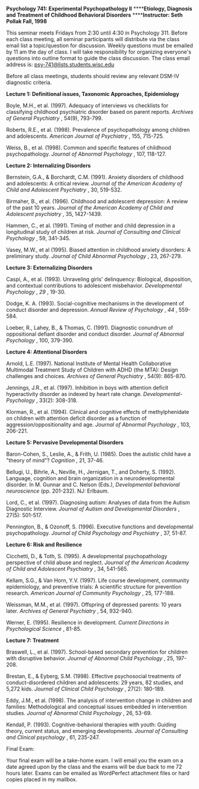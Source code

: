 **Psychology 741: Experimental Psychopathology II** ******Etiology, Diagnosis
and Treatment of Childhood Behavioral Disorders** ******Instructor: Seth
Pollak Fall, 1998**  

This seminar meets Fridays from 2:30 until 4:30 in Psychology 311. Before each
class meeting, all seminar participants will distribute via the class email
list a topic/question for discussion. Weekly questions must be emailed by 11
am the day of class. I will take responsibility for organizing everyone's
questions into outline format to guide the class discussion. The class email
address is: psy-741@lists.students.wisc.edu  


Before all class meetings, students should review any relevant DSM-IV
diagnostic criteria.  


**Lecture 1: Definitional issues, Taxonomic Approaches, Epidemiology**  


Boyle, M.H., et al. (1997). Adequacy of interviews vs checklists for
classifying childhood psychiatric disorder based on parent reports. _Archives
of General Psychiatry_ , 54(9), 793-799.  


Roberts, R.E., et al. (1998). Prevalence of psychopathology among children and
adolescents. _American Journal of Psychiatry_ , 155, 715-725.

Weiss, B., et al. (1998). Common and specific features of childhood
psychopathology. _Journal of Abnormal Psychology_ , 107, 118-127.  


**Lecture 2: Internalizing Disorders**  


Bernstein, G.A., & Borchardt, C.M. (1991). Anxiety disorders of childhood and
adolescents: A critical review. _Journal of the American Academy of Child and
Adolescent Psychiatry_ , 30, 519-532.  


Birmaher, B., et al. (1996). Childhood and adolescent depression: A review of
the past 10 years. _Journal of the American Academy of Child and Adolescent
psychiatry_ , 35, 1427-1439.  


Hammen, C., et al. (1991). Timing of mother and child depression in a
longitudinal study of children at risk. _Journal of Consulting and Clinical
Psychology_ , 59, 341-345.  


Vasey, M.W., et al (1995). Biased attention in childhood anxiety disorders: A
preliminary study. _Journal of Child Abnormal Psychology_ , 23, 267-279.  


**Lecture 3: Externalizing Disorders**  


Caspi, A., et al. (1993). Unraveling girls' delinquency: Biological,
disposition, and contextual contributions to adolescent misbehavior.
_Developmental Psychology_ , _29_ , 19-30.  


Dodge, K. A. (1993). Social-cognitive mechanisms in the development of conduct
disorder and depression. _Annual Review of Psychology_ , _44_ , 559-584.  


Loeber, R., Lahey, B., & Thomas, C. (1991). Diagnostic conundrum of
oppositional defiant disorder and conduct disorder. _Journal of Abnormal
Psychology_ , 100, 379-390.

**Lecture 4: Attentional Disorders**

Arnold, L.E. (1997). National Institute of Mental Health Collaborative
Multimodal Treatment Study of Children with ADHD (the MTA): Design challenges
and choices. _Archives of General Psychiatry_ , 54(9): 865-870.  


Jennings, J.R., et al. (1997). Inhibition in boys with attention deficit
hyperactivity disorder as indexed by heart rate change. _Developmental-
Psychology_ , 33(2): 308-318.

Klorman, R., et al. (1994). Clinical and cognitive effects of methylphenidate
on children with attention deficit disorder as a function of
aggression/oppositionality and age. _Journal of Abnormal Psychology_ , 103,
206-221.  


**Lecture 5: Pervasive Developmental Disorders**

Baron-Cohen, S., Leslie, A., & Frith, U. (1985). Does the autistic child have
a "theory of mind"? _Cognition_ , 21, 37-46.  


Bellugi, U., Bihrle, A., Neville, H., Jernigan, T., and Doherty, S. (1992).
Language, cognition and brain organization in a neurodevelopmental disorder.
In M. Gunnar and C. Nelson (Eds.), _Developmental behavioral neuroscience_
(pp. 201-232). NJ: Erlbaum.  


Lord, C., et al. (1997). Diagnosing autism: Analyses of data from the Autism
Diagnostic Interview. _Journal of Autism and Developmental Disorders_ , 27(5):
501-517.

Pennington, B., & Ozonoff, S. (1996). Executive functions and developmental
psychopathology. _Journal of Child Psychology and Psychiatry_ , 37, 51-87.  


**Lecture 6: Risk and Resilience**  


Cicchetti, D., & Toth, S. (1995). A developmental psychopathology perspective
of child abuse and neglect. _Journal of the American Academy of Child and
Adolescent Psychiatry_ , 34, 541-565.

Kellam, S.G., & Van Horn, Y.V. (1997). Life course development, community
epidemiology, and preventive trials: A scientific structure for prevention
research. _American Journal of Community Psychology_ , 25, 177-188.  


Weissman, M.M., et al. (1997). Offspring of depressed parents: 10 years later.
_Archives of General Psychiatry_ , 54, 932-940.  


Werner, E. (1995). Resilience in development. _Current Directions in
Psychological Science_ , 81-85.  


**Lecture 7: Treatment**  


Braswell, L., et al. (1997). School-based secondary prevention for children
with disruptive behavior. _Journal of Abnormal Child Psychology_ , 25,
197-208.

Brestan, E., & Eyberg, S.M. (1998). Effective psychosocial treatments of
conduct-disordered children and adolescents: 29 years, 82 studies, and 5,272
kids.  _Journal of Clinical Child Psychology_ , 27(2): 180-189.

Eddy, J.M., et al. (1998). The analysis of intervention change in children and
families: Methodological and conceptual issues embedded in intervention
studies. _Journal of Abnormal Child Psychology_ , 26, 53-69.

Kendall, P. (1993). Cognitive-behavioral therapies with youth: Guiding theory,
current status, and emerging developments. _Journal of Consulting and Clinical
psychology_ , 61, 235-247.  


Final Exam:

Your final exam will be a take-home exam. I will email you the exam on a date
agreed upon by the class and the exams will be due back to me 72 hours later.
Exams can be emailed as WordPerfect attachment files or hard copies placed in
my mailbox.

